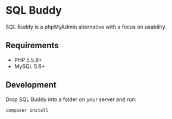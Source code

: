 SQL Buddy
===========

SQL Buddy is a phpMyAdmin alternative with a focus on usability.

## Requirements

* PHP 5.5.9+
* MySQL 5.6+

## Development

Drop SQL Buddy into a folder on your server and run:

```
composer install
```
